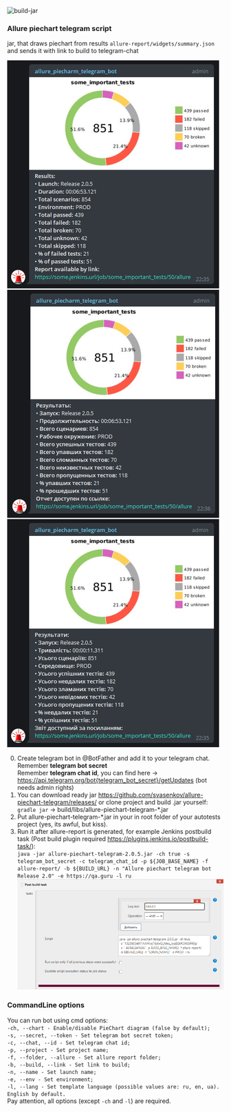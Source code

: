 ![build-jar](https://github.com/kadehar/allure-piechart-telegram/workflows/build-jar/badge.svg?branch=master&event=push)

<h3>Allure piechart telegram script</h3>

jar, that draws piechart from results `allure-report/widgets/summary.json` and sends it with link to build to telegram-chat

![shakal screenshot_en](shakal-screenshot_en.png)![shakal screenshot_ru](shakal-screenshot_ru.png)![shakal screenshot_ua](shakal-screenshot_ua.png)


0. Create telegram bot in @BotFather and add it to your telegram chat.<br/>
Remember <b>telegram bot secret</b><br/>
Remember <b>telegram chat id</b>, you can find here -> https://api.telegram.org/bot{telegram_bot_secret}/getUpdates (bot needs admin rights)<br/>
1. You can download ready jar https://github.com/svasenkov/allure-piechart-telegram/releases/ or clone project and build .jar yourself: <br/>
`gradle jar` -> build/libs/allure-piechart-telegram-*.jar <br/>
2. Put allure-piechart-telegram-*.jar in your in root folder of your autotests project (yes, its awful, but kiss). <br/>
3. Run it after allure-report is generated, 
for example Jenkins postbuild task (Post build plugin required https://plugins.jenkins.io/postbuild-task/): <br/>
`java -jar allure-piechart-telegram-2.0.5.jar -ch true -s telegram_bot_secret -c telegram_chat_id -p ${JOB_BASE_NAME} -f allure-report/ -b ${BUILD_URL} -n "Allure piechart telegram bot Release 2.0" -e https://qa.guru -l ru` <br/>
![jenkins config](jenkins-config.png)

<h3>CommandLine options</h3>

You can run bot using cmd options: <br/>
`-ch, --chart - Enable/disable PieChart diagram (false by default);` <br/>
`-s, --secret, --token - Set telegram bot secret token;` <br/>
`-c, --chat, --id - Set telegram chat id;` <br/>
`-p, --project - Set project name;` <br/>
`-f, --folder, --allure - Set allure report folder;` <br/>
`-b, --build, --link - Set link to build;` <br/>
`-n, --name - Set launch name;` <br/>
`-e, --env - Set environment;` <br/>
`-l, --lang - Set template language (possible values are: ru, en, ua). English by default.` <br/>
Pay attention, all options (except `-ch` and `-l`) are required.
